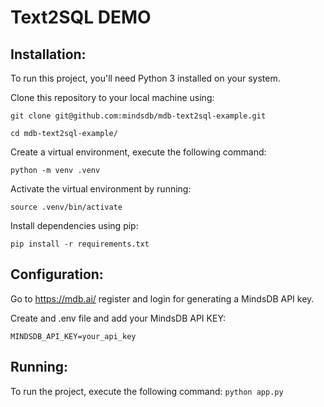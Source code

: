 # Text2SQL DEMO
## Installation:
To run this project, you'll need Python 3 installed on your system. 

Clone this repository to your local machine using: 

``` git clone git@github.com:mindsdb/mdb-text2sql-example.git ```

``` cd mdb-text2sql-example/ ```

Create a virtual environment, execute the following command: 

``` python -m venv .venv ``` 

Activate the virtual environment by running: 

``` source .venv/bin/activate ``` 

Install dependencies using pip: 

``` pip install -r requirements.txt ``` 

## Configuration:

Go to https://mdb.ai/ register and login for generating a MindsDB API key.

Create and .env file and add your MindsDB API KEY:

``` MINDSDB_API_KEY=your_api_key ```

## Running:
To run the project, execute the following command: 
``` python app.py ```
